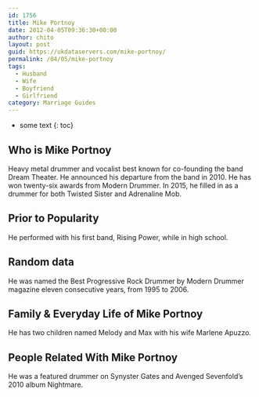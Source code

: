```yaml
---
id: 1756
title: Mike Portnoy
date: 2012-04-05T09:36:30+00:00
author: chito
layout: post
guid: https://ukdataservers.com/mike-portnoy/
permalink: /04/05/mike-portnoy
tags:
  - Husband
  - Wife
  - Boyfriend
  - Girlfriend
category: Marriage Guides
---
```


* some text
{: toc}
          
          
## Who is  Mike Portnoy
                  
                  
                  
Heavy metal drummer and vocalist best known for co-founding the band Dream Theater. He announced his departure from the band in 2010. He has won twenty-six awards from Modern Drummer. In 2015, he filled in as a drummer for both Twisted Sister and Adrenaline Mob. 
                  
                
                
                
## Prior to Popularity 
                  
                  
                  
He performed with his first band, Rising Power, while in high school.
                  
                
                
                
## Random data 
                  
                  
                  
He was named the Best Progressive Rock Drummer by Modern Drummer magazine eleven consecutive years, from 1995 to 2006.
                  
                
                
                
## Family & Everyday Life of Mike Portnoy
                  
                  
                  
He has two children named Melody and Max with his wife Marlene Apuzzo.
                  
                
                
                
## People Related With  Mike Portnoy
                  
                  
                  
He was a featured drummer on Synyster Gates and Avenged Sevenfold&#8217;s 2010 album Nightmare.
                  
                
              
            
          
          
          
    
    
  
